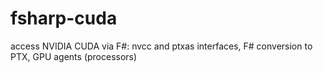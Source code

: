 fsharp-cuda
===========

access NVIDIA CUDA via F#: nvcc and ptxas interfaces, F# conversion to PTX, GPU agents (processors) 
